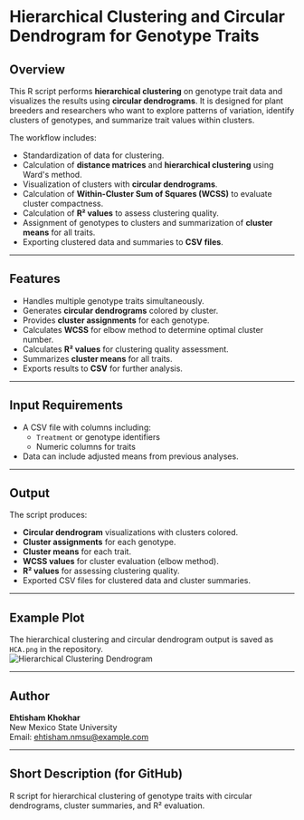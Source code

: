# Hierarchical Clustering and Circular Dendrogram for Genotype Traits

## Overview
This R script performs **hierarchical clustering** on genotype trait data and visualizes the results using **circular dendrograms**. It is designed for plant breeders and researchers who want to explore patterns of variation, identify clusters of genotypes, and summarize trait values within clusters.

The workflow includes:

- Standardization of data for clustering.
- Calculation of **distance matrices** and **hierarchical clustering** using Ward's method.
- Visualization of clusters with **circular dendrograms**.
- Calculation of **Within-Cluster Sum of Squares (WCSS)** to evaluate cluster compactness.
- Calculation of **R² values** to assess clustering quality.
- Assignment of genotypes to clusters and summarization of **cluster means** for all traits.
- Exporting clustered data and summaries to **CSV files**.

---

## Features

- Handles multiple genotype traits simultaneously.
- Generates **circular dendrograms** colored by cluster.
- Provides **cluster assignments** for each genotype.
- Calculates **WCSS** for elbow method to determine optimal cluster number.
- Calculates **R² values** for clustering quality assessment.
- Summarizes **cluster means** for all traits.
- Exports results to **CSV** for further analysis.

---

## Input Requirements

- A CSV file with columns including:
  - `Treatment` or genotype identifiers
  - Numeric columns for traits
- Data can include adjusted means from previous analyses.

---

## Output

The script produces:

- **Circular dendrogram** visualizations with clusters colored.
- **Cluster assignments** for each genotype.
- **Cluster means** for each trait.
- **WCSS values** for cluster evaluation (elbow method).
- **R² values** for assessing clustering quality.
- Exported CSV files for clustered data and cluster summaries.

---

## Example Plot

The hierarchical clustering and circular dendrogram output is saved as `HCA.png` in the repository.  
![Hierarchical Clustering Dendrogram](HCA.png)

---

## Author

**Ehtisham Khokhar**  
New Mexico State University  
Email: ehtisham.nmsu@example.com

---

## Short Description (for GitHub)

R script for hierarchical clustering of genotype traits with circular dendrograms, cluster summaries, and R² evaluation.
